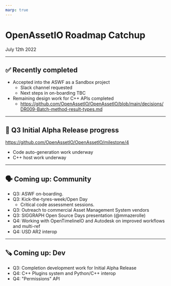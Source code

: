 ```yaml
---
marp: true
---
```


# OpenAssetIO Roadmap Catchup

July 12th 2022

---

## ✅ Recently completed

- Accepted into the ASWF as a Sandbox project
  - Slack channel requested
  - Next steps in on-boarding TBC
- Remaining design work for C++ APIs completed
  - https://github.com/OpenAssetIO/OpenAssetIO/blob/main/decisions/DR009-Batch-method-result-types.md

---

## 📍 Q3 Initial Alpha Release progress

https://github.com/OpenAssetIO/OpenAssetIO/milestone/4

- Code auto-generation work underway
- C++ host work underway
---

## 🗣 Coming up: Community

- Q3: ASWF on-boarding.
- Q3: Kick-the-tyres-week/Open Day
  - Critical code assessment sessions.
- Q3: Outreach to commercial Asset Management System vendors
- Q3: SIGGRAPH Open Source Days presentation (@mmazerolle)
- Q4: Working with OpenTimelineIO and Autodesk on improved workflows and multi-ref
- Q4: USD AR2 interop

---

## 🪚 Coming up: Dev

- Q3: Completion development work for Initial Alpha Release
- Q4: C++ Plugins system and Python/C++ interop
- Q4: "Permissions" API
